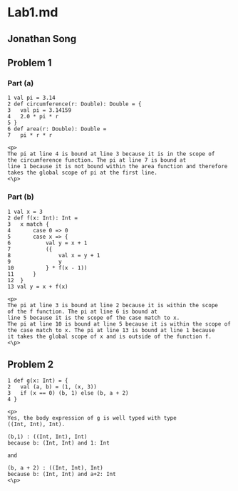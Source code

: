 # Lab1.md

## Jonathan Song

## Problem 1

### Part (a)

```
1 val pi = 3.14
2 def circumference(r: Double): Double = {
3	val pi = 3.14159
4 	2.0 * pi * r
5 }
6 def area(r: Double): Double =
7 	pi * r * r

```
	<p>
	The pi at line 4 is bound at line 3 because it is in the scope of 
	the circumference function. The pi at line 7 is bound at 
	line 1 because it is not bound within the area function and therefore
	takes the global scope of pi at the first line.
	<\p>
	
### Part (b)

```
1 val x = 3
2 def f(x: Int): Int =
3 	x match {
4 		case 0 => 0
5 		case x => {
6 			val y = x + 1
7 			({
8 				val x = y + 1
9 				y
10 			} * f(x - 1))
11 		}
12 	}
13 val y = x + f(x)

```
	<p>
	The pi at line 3 is bound at line 2 because it is within the scope 
	of the f function. The pi at line 6 is bound at
	line 5 because it is the scope of the case match to x. 
	The pi at line 10 is bound at line 5 because it is within the scope of
	the case match to x. The pi at line 13 is bound at line 1 because
	it takes the global scope of x and is outside of the function f.
	<\p>
	
## Problem 2

```
1 def g(x: Int) = {
2 	val (a, b) = (1, (x, 3))
3 	if (x == 0) (b, 1) else (b, a + 2)
4 }
```
	<p>
	Yes, the body expression of g is well typed with type
	((Int, Int), Int).
	
	(b,1) : ((Int, Int), Int)
	because b: (Int, Int) and 1: Int
	
	and
	
	(b, a + 2) : ((Int, Int), Int)
	because b: (Int, Int) and a+2: Int
	<\p>
